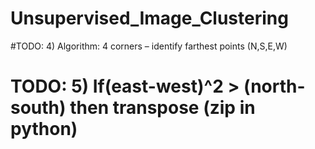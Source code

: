 # Unsupervised_Image_Clustering

#TODO: 4)	Algorithm: 4 corners – identify farthest points (N,S,E,W)


# TODO: 5) If(east-west)^2 > (north-south) then transpose (zip in python)

